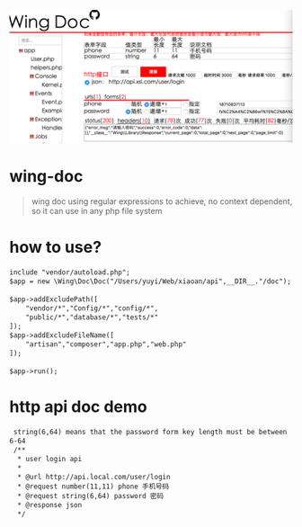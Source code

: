 ![WingDoc](https://github.com/jilieryuyi/wing-doc/blob/master/template/img/s1.png?raw=true)
# wing-doc
>wing doc using regular expressions to achieve,
no context dependent,
so it can use in any php file system

# how to use?
    include "vendor/autoload.php";
    $app = new \Wing\Doc\Doc("/Users/yuyi/Web/xiaoan/api",__DIR__."/doc");
    
    $app->addExcludePath([
        "vendor/*","Config/*","config/*",
        "public/*","database/*","tests/*"
    ]);
    $app->addExcludeFileName([
        "artisan","composer","app.php","web.php"
    ]);
    
    $app->run();
# http api doc demo
     string(6,64) means that the password form key length must be between 6-64
     /**
      * user login api
      *
      * @url http://api.local.com/user/login
      * @request number(11,11) phone 手机号码
      * @request string(6,64) password 密码
      * @response json
      */


